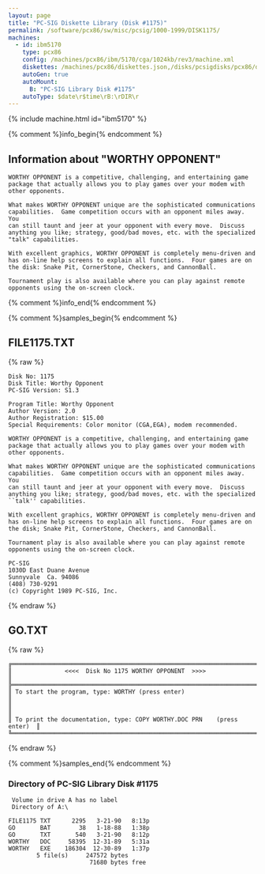 ```yaml
---
layout: page
title: "PC-SIG Diskette Library (Disk #1175)"
permalink: /software/pcx86/sw/misc/pcsig/1000-1999/DISK1175/
machines:
  - id: ibm5170
    type: pcx86
    config: /machines/pcx86/ibm/5170/cga/1024kb/rev3/machine.xml
    diskettes: /machines/pcx86/diskettes.json,/disks/pcsigdisks/pcx86/diskettes.json
    autoGen: true
    autoMount:
      B: "PC-SIG Library Disk #1175"
    autoType: $date\r$time\rB:\rDIR\r
---
```


{% include machine.html id="ibm5170" %}

{% comment %}info_begin{% endcomment %}

## Information about "WORTHY OPPONENT"

    WORTHY OPPONENT is a competitive, challenging, and entertaining game
    package that actually allows you to play games over your modem with
    other opponents.
    
    What makes WORTHY OPPONENT unique are the sophisticated communications
    capabilities.  Game competition occurs with an opponent miles away.  You
    can still taunt and jeer at your opponent with every move.  Discuss
    anything you like; strategy, good/bad moves, etc. with the specialized
    "talk" capabilities.
    
    With excellent graphics, WORTHY OPPONENT is completely menu-driven and
    has on-line help screens to explain all functions.  Four games are on
    the disk: Snake Pit, CornerStone, Checkers, and CannonBall.
    
    Tournament play is also available where you can play against remote
    opponents using the on-screen clock.
{% comment %}info_end{% endcomment %}

{% comment %}samples_begin{% endcomment %}

## FILE1175.TXT

{% raw %}
```
Disk No: 1175                                                           
Disk Title: Worthy Opponent                                             
PC-SIG Version: S1.3                                                    
                                                                        
Program Title: Worthy Opponent                                          
Author Version: 2.0                                                     
Author Registration: $15.00                                             
Special Requirements: Color monitor (CGA,EGA), modem recommended.       
                                                                        
WORTHY OPPONENT is a competitive, challenging, and entertaining game    
package that actually allows you to play games over your modem with     
other opponents.                                                        
                                                                        
What makes WORTHY OPPONENT unique are the sophisticated communications  
capabilities.  Game competition occurs with an opponent miles away.  You
can still taunt and jeer at your opponent with every move.  Discuss     
anything you like; strategy, good/bad moves, etc. with the specialized  
``talk'' capabilities.                                                  
                                                                        
With excellent graphics, WORTHY OPPONENT is completely menu-driven and  
has on-line help screens to explain all functions.  Four games are on   
the disk; Snake Pit, CornerStone, Checkers, and CannonBall.             
                                                                        
Tournament play is also available where you can play against remote     
opponents using the on-screen clock.                                    
                                                                        
PC-SIG                                                                  
1030D East Duane Avenue                                                 
Sunnyvale  Ca. 94086                                                    
(408) 730-9291                                                          
(c) Copyright 1989 PC-SIG, Inc.                                         
```
{% endraw %}

## GO.TXT

{% raw %}
```
╔═════════════════════════════════════════════════════════════════════════╗
║               <<<<  Disk No 1175 WORTHY OPPONENT  >>>>                  ║
╠═════════════════════════════════════════════════════════════════════════╣
║ To start the program, type: WORTHY (press enter)                        ║
║                                                                         ║
║ To print the documentation, type: COPY WORTHY.DOC PRN    (press enter)  ║
╚═════════════════════════════════════════════════════════════════════════╝
```
{% endraw %}

{% comment %}samples_end{% endcomment %}

### Directory of PC-SIG Library Disk #1175

     Volume in drive A has no label
     Directory of A:\

    FILE1175 TXT      2295   3-21-90   8:13p
    GO       BAT        38   1-18-88   1:38p
    GO       TXT       540   3-21-90   8:12p
    WORTHY   DOC     58395  12-31-89   5:31a
    WORTHY   EXE    186304  12-30-89   1:37p
            5 file(s)     247572 bytes
                           71680 bytes free
